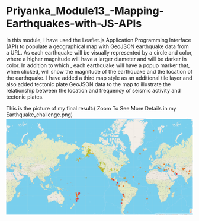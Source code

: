 # Priyanka_Module13_-Mapping-Earthquakes-with-JS-APIs
In this module, I have used the Leaflet.js Application Programming Interface (API) to populate a geographical map with GeoJSON earthquake data from a URL. As each earthquake will be visually represented by a circle and color, where a higher magnitude will have a larger diameter and will be darker in color. In addition to which , each earthquake will have a popup marker that, when clicked, will show the magnitude of the earthquake and the location of the earthquake.
I  have added a third map style as an additional tile layer and also  added tectonic plate GeoJSON data to the map to illustrate the relationship between the location and frequency of seismic activity and tectonic plates.

This is the picture of my final result:( Zoom To See More Details in my Earthquake_challenge.png)
![](Earthquake_challenge.png)
